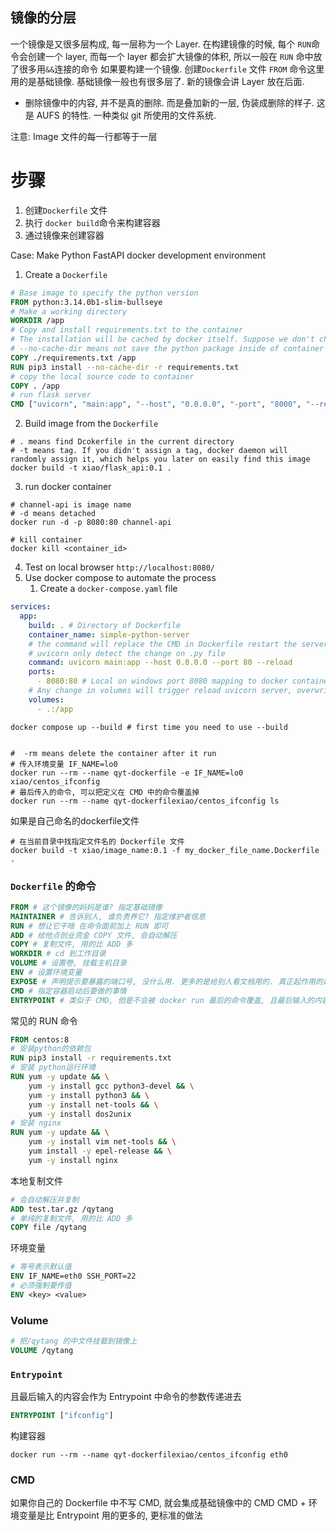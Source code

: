 
## 镜像的分层
一个镜像是又很多层构成, 每一层称为一个 Layer. 在构建镜像的时候, 每个 `RUN`命令会创建一个 layer, 而每一个 layer 都会扩大镜像的体积, 所以一般在 `RUN` 命中放了很多用`&&`连接的命令
如果要构建一个镜像. 创建`Dockerfile` 文件
`FROM` 命令这里用的是基础镜像. 基础镜像一般也有很多层了. 新的镜像会讲 Layer 放在后面. 

* 删除镜像中的内容, 并不是真的删除. 而是叠加新的一层, 伪装成删除的样子. 这是 AUFS 的特性. 一种类似 git 所使用的文件系统. 

注意: Image 文件的每一行都等于一层
# 步骤
1. 创建`Dockerfile` 文件
2. 执行 `docker build`命令来构建容器
3. 通过镜像来创建容器

 Case: Make Python FastAPI docker development environment
 1. Create a `Dockerfile` 
``` Dockerfile
# Base image to specify the python version
FROM python:3.14.0b1-slim-bullseye
# Make a working directory
WORKDIR /app
# Copy and install requirements.txt to the container 
# The installation will be cached by docker itself. Suppose we don't change the requirement as frequently as code, each time we change the docker file it, this package installation would be re-run
# --no-cache-dir means not save the python package inside of container
COPY ./requirements.txt /app
RUN pip3 install --no-cache-dir -r requirements.txt
# copy the local source code to container
COPY . /app
# run flask server
CMD ["uvicorn", "main:app", "--host", "0.0.0.0", "-port", "8000", "--reload"]
```
2. Build image from the `Dockerfile`
```shell
# . means find Dcokerfile in the current directory
# -t means tag. If you didn't assign a tag, docker daemon will randomly assign it, which helps you later on easily find this image
docker build -t xiao/flask_api:0.1 .
```
3. run docker container 
```shell
# channel-api is image name
# -d means detached 
docker run -d -p 8080:80 channel-api 

# kill container
docker kill <container_id>
```
4. Test on local browser `http://localhost:8080/`
5. Use docker compose to automate the process
	1. Create a `docker-compose.yaml` file 
```YAML
services:
  app:
    build: . # Directory of Dockerfile
    container_name: simple-python-server
    # the command will replace the CMD in Dockerfile restart the server 
    # uvicorn only detect the change on .py file
    command: uvicorn main:app --host 0.0.0.0 --port 80 --reload
    ports:
      - 8080:80 # Local on windows port 8080 mapping to docker container port 80
    # Any change in volumes will trigger reload uvicorn server, overwrite the copy command in Dockerfile
    volumes:
      - .:/app
```



```shell
docker compose up --build # first time you need to use --build
```

```shell

#  -rm means delete the container after it run
# 传入环境变量 IF_NAME=lo0
docker run --rm --name qyt-dockerfile -e IF_NAME=lo0 xiao/centos_ifconfig
# 最后传入的命令, 可以把定义在 CMD 中的命令覆盖掉
docker run --rm --name qyt-dockerfilexiao/centos_ifconfig ls 

```
如果是自己命名的dockerfile文件
```shell
# 在当前目录中找指定文件名的 Dockerfile 文件
docker build -t xiao/image_name:0.1 -f my_docker_file_name.Dockerfile .
```
### `Dockerfile` 的命令

```dockerfile
FROM # 这个镜像的妈妈是谁? 指定基础镜像
MAINTAINER # 告诉别人, 谁负责养它? 指定维护者信息
RUN # 想让它干啥 在命令面前加上 RUN 即可
ADD # 给他点创业资金 COPY 文件, 会自动解压
COPY # 复制文件, 用的比 ADD 多
WORKDIR # cd 到工作目录
VOLUME # 设置卷, 挂载主机目录
ENV # 设置环境变量
EXPOSE # 声明提示要暴露的端口号, 没什么用. 更多的是给别人看文档用的. 真正起作用的是 docker run 设定
CMD # 指定容器启动后要做的事情
ENTRYPOINT # 类似于 CMD, 但是不会被 docker run 最后的命令覆盖, 且最后输入的内容会作为 Entrypoint 中命令的参数传递进去
```


常见的 RUN 命令
``` dockerfile
FROM centos:8
# 安装python的依赖包
RUN pip3 install -r requirements.txt 
# 安装 python运行环境
RUN yum -y update && \
	yum -y install gcc python3-devel && \
	yum -y install python3 && \
	yum -y install net-tools && \
	yum -y install dos2unix
# 安装 nginx
RUN yum -y update && \
	yum -y install vim net-tools && \
	yum install -y epel-release && \
	yum -y install nginx

```

本地复制文件

```dockerfile
# 会自动解压并复制
ADD test.tar.gz /qytang
# 单纯的复制文件, 用的比 ADD 多
COPY file /qytang 
```

环境变量
```dockerfile
# 等号表示默认值
ENV IF_NAME=eth0 SSH_PORT=22 
# 必须强制要传值
ENV <key> <value> 
```

### Volume
```dockerfile
# 把/qytang 的中文件挂载到镜像上
VOLUME /qytang 
```

### `Entrypoint`
且最后输入的内容会作为 Entrypoint 中命令的参数传递进去
```Dockerfile
ENTRYPOINT ["ifconfig"]
```

构建容器
```shell
docker run --rm --name qyt-dockerfilexiao/centos_ifconfig eth0
```

### CMD
如果你自己的 Dockerfile 中不写 CMD, 就会集成基础镜像中的 CMD
CMD + 环境变量是比 Entrypoint 用的更多的, 更标准的做法
